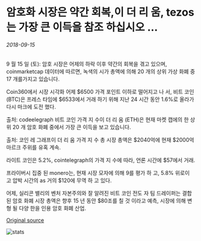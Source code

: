 # 암호화 시장은 약간 회복,이 더 리 움, tezos는 가장 큰 이득을 참조 하십시오 ...

###### 2018-09-15

9 월 15 일 (토): 암호 시장은 어제의 하락 이후 약간의 회복을 겪고 있으며, coinmarketcap 데이터에 따르면, 녹색의 시가 총액에 의해 20 개의 상위 가상 화폐 중 17 개를가지고 있습니다.

Coin360에서 시장 시각화 어제 $6500 가격 포인트 이하로 떨어지고 나 서, 비트 코인 (BTC)은 프레스 타임에 $6533에서 거래 하기 위해 지난 24 시간 동안 1.6%로 올라가 다시 마크에 도전 했다.

출처: codeelegraph 비트 코인 가격 지 수이 더 리 움 (ETH)은 현재 마켓 캡에의 한 상위 20 개 암호 화폐 중에서 가장 큰 이득을 보고 있습니다.

출처: 코인 레 그래프이 더 리 움 가격 지 수 총 시장 총액은 $2040억에 현재 $2000억 마르크 주위를 유혹 계속.

라이트 코인은 5.2%, cointelegraph의 가격 지 수에 따라, 언론 시간에 $57에서 거래.

프라이버시 집중 된 monero는, 현재 시장 모자에 의해 9를 평가 하 고, 5.8% 위로이 고 압박 시간의 as 거의 $120에 무역 하 고 있다.

어제, 실리콘 밸리의 벤처 자본주의와 잘 알려진 비트 코인 전도 자 팀 드레이퍼는 결합 된 암호 화폐 시장 총액은 향후 15 년 동안 $80조를 칠 것 이라고 예측, 시장에 의해 변형 될 다양 한을 인용 암호 화폐 산업.

[Original source](https://cointelegraph.com/news/crypto-markets-recover-slightly-ethereum-tezos-see-largest-gains)

![stats](https://c.statcounter.com/11760860/0/a89fa40b/1/ "stats")